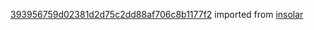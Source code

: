 [393956759d02381d2d75c2dd88af706c8b1177f2](https://github.com/insolar/insolar/commit/393956759d02381d2d75c2dd88af706c8b1177f2) imported from [insolar](https://github.com/insolar/insolar)
